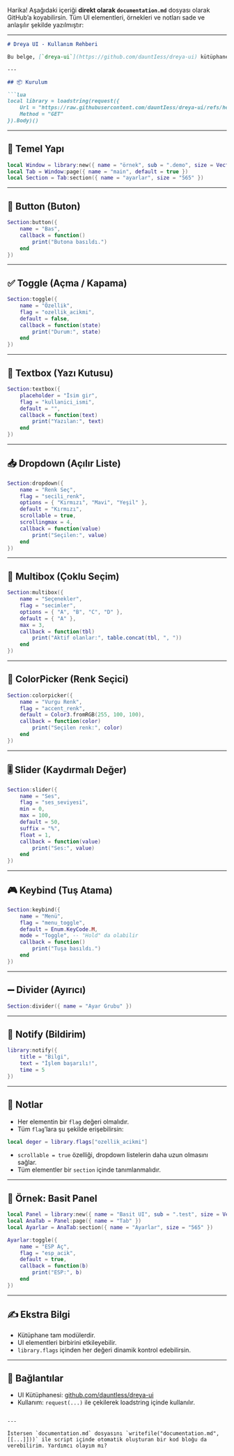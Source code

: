 Harika! Aşağıdaki içeriği **direkt olarak `documentation.md`** dosyası olarak GitHub’a koyabilirsin.
Tüm UI elementleri, örnekleri ve notları sade ve anlaşılır şekilde yazılmıştır:

---

````markdown
# Dreya UI - Kullanım Rehberi

Bu belge, [`dreya-ui`](https://github.com/dauntIess/dreya-ui) kütüphanesi ile oluşturulan arayüzlerde kullanılabilen tüm UI elementlerini ve örneklerini içerir.

---

## 📦 Kurulum

```lua
local library = loadstring(request({
    Url = "https://raw.githubusercontent.com/dauntIess/dreya-ui/refs/heads/main/library.lua",
    Method = "GET"
}).Body)()
````

---

## 🧱 Temel Yapı

```lua
local Window = library:new({ name = "örnek", sub = ".demo", size = Vector2.new(600, 600) })
local Tab = Window:page({ name = "main", default = true })
local Section = Tab:section({ name = "ayarlar", size = "565" })
```

---

## 🔘 Button (Buton)

```lua
Section:button({
    name = "Bas",
    callback = function()
        print("Butona basıldı.")
    end
})
```

---

## ✅ Toggle (Açma / Kapama)

```lua
Section:toggle({
    name = "Özellik",
    flag = "ozellik_acikmi",
    default = false,
    callback = function(state)
        print("Durum:", state)
    end
})
```

---

## 📝 Textbox (Yazı Kutusu)

```lua
Section:textbox({
    placeholder = "İsim gir",
    flag = "kullanici_ismi",
    default = "",
    callback = function(text)
        print("Yazılan:", text)
    end
})
```

---

## 📥 Dropdown (Açılır Liste)

```lua
Section:dropdown({
    name = "Renk Seç",
    flag = "secili_renk",
    options = { "Kırmızı", "Mavi", "Yeşil" },
    default = "Kırmızı",
    scrollable = true,
    scrollingmax = 4,
    callback = function(value)
        print("Seçilen:", value)
    end
})
```

---

## 🎯 Multibox (Çoklu Seçim)

```lua
Section:multibox({
    name = "Seçenekler",
    flag = "secimler",
    options = { "A", "B", "C", "D" },
    default = { "A" },
    max = 3,
    callback = function(tbl)
        print("Aktif olanlar:", table.concat(tbl, ", "))
    end
})
```

---

## 🎨 ColorPicker (Renk Seçici)

```lua
Section:colorpicker({
    name = "Vurgu Renk",
    flag = "accent_renk",
    default = Color3.fromRGB(255, 100, 100),
    callback = function(color)
        print("Seçilen renk:", color)
    end
})
```

---

## 🎚️ Slider (Kaydırmalı Değer)

```lua
Section:slider({
    name = "Ses",
    flag = "ses_seviyesi",
    min = 0,
    max = 100,
    default = 50,
    suffix = "%",
    float = 1,
    callback = function(value)
        print("Ses:", value)
    end
})
```

---

## 🎮 Keybind (Tuş Atama)

```lua
Section:keybind({
    name = "Menü",
    flag = "menu_toggle",
    default = Enum.KeyCode.M,
    mode = "Toggle", -- "Hold" da olabilir
    callback = function()
        print("Tuşa basıldı.")
    end
})
```

---

## ➖ Divider (Ayırıcı)

```lua
Section:divider({ name = "Ayar Grubu" })
```

---

## 🔔 Notify (Bildirim)

```lua
library:notify({
    title = "Bilgi",
    text = "İşlem başarılı!",
    time = 5
})
```

---

## 📌 Notlar

* Her elementin bir `flag` değeri olmalıdır.
* Tüm `flag`’lara şu şekilde erişebilirsin:

```lua
local deger = library.flags["ozellik_acikmi"]
```

* `scrollable = true` özelliği, dropdown listelerin daha uzun olmasını sağlar.
* Tüm elementler bir `section` içinde tanımlanmalıdır.

---

## 🧪 Örnek: Basit Panel

```lua
local Panel = library:new({ name = "Basit UI", sub = ".test", size = Vector2.new(500, 500) })
local AnaTab = Panel:page({ name = "Tab" })
local Ayarlar = AnaTab:section({ name = "Ayarlar", size = "565" })

Ayarlar:toggle({
    name = "ESP Aç",
    flag = "esp_acik",
    default = true,
    callback = function(b)
        print("ESP:", b)
    end
})
```

---

## ✍️ Ekstra Bilgi

* Kütüphane tam modülerdir.
* UI elementleri birbirini etkileyebilir.
* `library.flags` içinden her değeri dinamik kontrol edebilirsin.

---

## 🔗 Bağlantılar

* UI Kütüphanesi: [github.com/dauntIess/dreya-ui](https://github.com/dauntIess/dreya-ui)
* Kullanım: `request(...)` ile çekilerek loadstring içinde kullanılır.

```

---

İstersen `documentation.md` dosyasını `writefile("documentation.md", [[...]]))` ile script içinde otomatik oluşturan bir kod bloğu da verebilirim. Yardımcı olayım mı?
```
